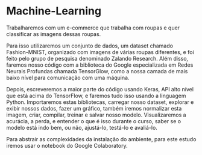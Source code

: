 # Machine-Learning
Trabalharemos com um e-commerce que trabalha com roupas e quer classificar as imagens dessas roupas.

Para isso utilizaremos um conjunto de dados, um dataset chamado Fashion-MNIST, organizado com imagens de várias roupas diferentes, e foi feito pelo grupo de pesquisa denominado Zalando Research. Além disso, faremos nosso código com a biblioteca do Google especializada em Redes Neurais Profundas chamada TensorGlow, como a nossa camada de mais baixo nível para comunicação com uma máquina.

Depois, escreveremos a maior parte do código usando Keras, API alto nível que está acima do TensorFlow, e faremos tudo isso usando a linguagem Python. Importaremos estas bibliotecas, carregar nosso dataset, explorar e exibir nossos dados, fazer um gráfico, também iremos normalizar esta imagem, criar, compilar, treinar e salvar nosso modelo. Visualizaremos a acurácia, a perda, e entender o que é isso durante o curso, saber se o modelo está indo bem, ou não, ajustá-lo, testá-lo e avaliá-lo.

Para abstrair as complexidades da instalação do ambiente, para este estudo iremos usar o notebook do Google Colaboratory.
